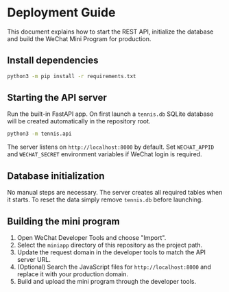# Deployment Guide

This document explains how to start the REST API, initialize the database and build the WeChat Mini Program for production.

## Install dependencies

```bash
python3 -m pip install -r requirements.txt
```

## Starting the API server

Run the built-in FastAPI app. On first launch a `tennis.db` SQLite database will be created automatically in the repository root.

```bash
python3 -m tennis.api
```

The server listens on `http://localhost:8000` by default. Set `WECHAT_APPID` and `WECHAT_SECRET` environment variables if WeChat login is required.

## Database initialization

No manual steps are necessary. The server creates all required tables when it starts. To reset the data simply remove `tennis.db` before launching.

## Building the mini program

1. Open WeChat Developer Tools and choose "Import".
2. Select the `miniapp` directory of this repository as the project path.
3. Update the request domain in the developer tools to match the API server URL.
4. (Optional) Search the JavaScript files for `http://localhost:8000` and replace it with your production domain.
5. Build and upload the mini program through the developer tools.


